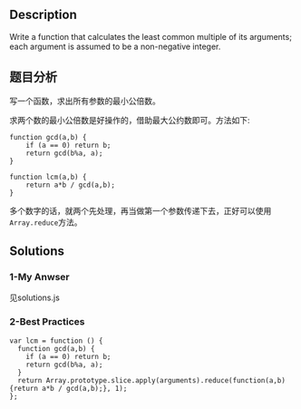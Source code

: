 ## Description
Write a function that calculates the least common multiple of its arguments; each argument is assumed to be a non-negative integer.

## 题目分析
写一个函数，求出所有参数的最小公倍数。

求两个数的最小公倍数是好操作的，借助最大公约数即可。方法如下:

```
function gcd(a,b) {
    if (a == 0) return b;
    return gcd(b%a, a);
}

function lcm(a,b) {
    return a*b / gcd(a,b);
}
```

多个数字的话，就两个先处理，再当做第一个参数传递下去，正好可以使用`Array.reduce`方法。

## Solutions
### 1-My Anwser
见solutions.js

### 2-Best Practices
```
var lcm = function () {
  function gcd(a,b) {
    if (a == 0) return b;
    return gcd(b%a, a);
  }
  return Array.prototype.slice.apply(arguments).reduce(function(a,b) {return a*b / gcd(a,b);}, 1);
};
```

